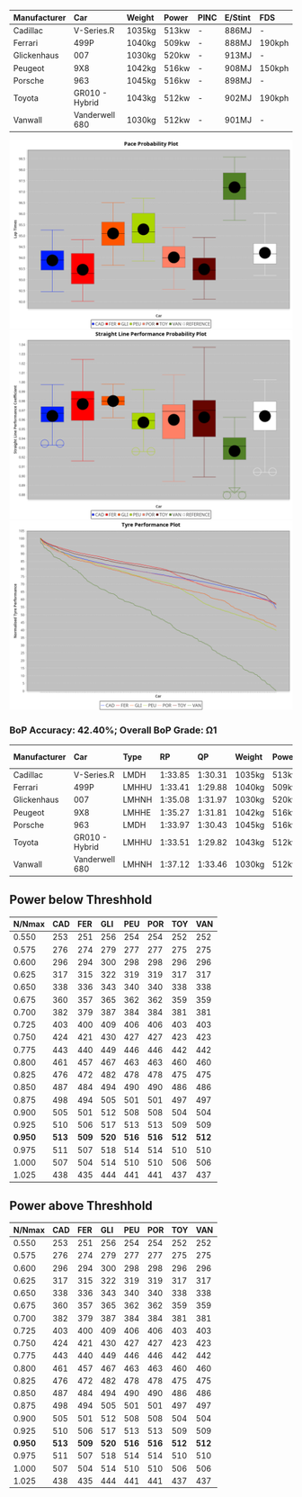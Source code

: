 |Manufacturer|Car|Weight|Power|PINC|E/Stint|FDS|
|:-|:-|:-|:-|:-|:-|:-|
|Cadillac|V-Series.R|1035kg|513kw|-|886MJ|-|
|Ferrari|499P|1040kg|509kw|-|888MJ|190kph|
|Glickenhaus|007|1030kg|520kw|-|913MJ|-|
|Peugeot|9X8|1042kg|516kw|-|908MJ|150kph|
|Porsche|963|1045kg|516kw|-|898MJ|-|
|Toyota|GR010 - Hybrid|1043kg|512kw|-|902MJ|190kph|
|Vanwall|Vanderwell 680|1030kg|512kw|-|901MJ|-|

![PACECHART](./IMG/OFFICIAL.png)
![STRAIGHTLINEPERFORMANCECHART](./IMG/OFFICIAL_sp.png)
![TYREPERFORMANCECHART](./IMG/OFFICIAL_tw.png)

### BoP Accuracy: 42.40%; Overall BoP Grade: Ω1
|Manufacturer|Car|Type|RP|QP|Weight|Power¹|Threshhold|PINC|Power²|E/Stint|AVG Vmax|FDS|RDLC|L/Stint|BOP-Grade|ModelAccuracy|ModelPoints|Match%|
|:-|:-|:-|:-|:-|:-|:-|:-|:-|:-|:-|:-|:-|:-|:-|:-|:-|:-|:-|
|Cadillac|V-Series.R|LMDH|1:33.85|1:30.31|1035kg|513kw|0.0kph|-|513kw|886MJ|302.09kph|-|1.02|40|-E1|98.38%|1765|58.46%|
|Ferrari|499P|LMHHU|1:33.41|1:29.88|1040kg|509kw|0.0kph|-|509kw|888MJ|304.39kph|190kph|1.05|40|-Ω1|92.24%|2247|35.05%|
|Glickenhaus|007|LMHNH|1:35.08|1:31.97|1030kg|520kw|0.0kph|-|520kw|913MJ|306.04kph|-|0.96|40|+D2|96.18%|554|60.32%|
|Peugeot|9X8|LMHHE|1:35.27|1:31.81|1042kg|516kw|0.0kph|-|516kw|908MJ|301.23kph|150kph|1.02|40|+D1|87.65%|1795|68.28%|
|Porsche|963|LMDH|1:33.97|1:30.43|1045kg|516kw|0.0kph|-|516kw|898MJ|302.09kph|-|1.01|40|-D1|96.81%|5438|65.45%|
|Toyota|GR010 - Hybrid|LMHHU|1:33.51|1:29.82|1043kg|512kw|0.0kph|-|512kw|902MJ|302.28kph|190kph|1.05|40|-Ω1|86.04%|1751|42.29%|
|Vanwall|Vanderwell 680|LMHNH|1:37.12|1:33.46|1030kg|512kw|0.0kph|-|512kw|901MJ|296.20kph|-|1.01|40|+Ω2|91.42%|501|-33.07%|

## Power below Threshhold
|N/Nmax|CAD|FER|GLI|PEU|POR|TOY|VAN|
|:-|:-|:-|:-|:-|:-|:-|:-|
|0.550|253|251|256|254|254|252|252|
|0.575|276|274|279|277|277|275|275|
|0.600|296|294|300|298|298|296|296|
|0.625|317|315|322|319|319|317|317|
|0.650|338|336|343|340|340|338|338|
|0.675|360|357|365|362|362|359|359|
|0.700|382|379|387|384|384|381|381|
|0.725|403|400|409|406|406|403|403|
|0.750|424|421|430|427|427|423|423|
|0.775|443|440|449|446|446|442|442|
|0.800|461|457|467|463|463|460|460|
|0.825|476|472|482|478|478|475|475|
|0.850|487|484|494|490|490|486|486|
|0.875|498|494|505|501|501|497|497|
|0.900|505|501|512|508|508|504|504|
|0.925|510|506|517|513|513|509|509|
|**0.950**|**513**|**509**|**520**|**516**|**516**|**512**|**512**|
|0.975|511|507|518|514|514|510|510|
|1.000|507|504|514|510|510|506|506|
|1.025|438|435|444|441|441|437|437|

## Power above Threshhold
|N/Nmax|CAD|FER|GLI|PEU|POR|TOY|VAN|
|:-|:-|:-|:-|:-|:-|:-|:-|
|0.550|253|251|256|254|254|252|252|
|0.575|276|274|279|277|277|275|275|
|0.600|296|294|300|298|298|296|296|
|0.625|317|315|322|319|319|317|317|
|0.650|338|336|343|340|340|338|338|
|0.675|360|357|365|362|362|359|359|
|0.700|382|379|387|384|384|381|381|
|0.725|403|400|409|406|406|403|403|
|0.750|424|421|430|427|427|423|423|
|0.775|443|440|449|446|446|442|442|
|0.800|461|457|467|463|463|460|460|
|0.825|476|472|482|478|478|475|475|
|0.850|487|484|494|490|490|486|486|
|0.875|498|494|505|501|501|497|497|
|0.900|505|501|512|508|508|504|504|
|0.925|510|506|517|513|513|509|509|
|**0.950**|**513**|**509**|**520**|**516**|**516**|**512**|**512**|
|0.975|511|507|518|514|514|510|510|
|1.000|507|504|514|510|510|506|506|
|1.025|438|435|444|441|441|437|437|
